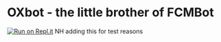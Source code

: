 # OXbot - the little brother of FCMBot
[![Run on Repl.it](https://repl.it/badge/github/petecog/OXbot)](https://repl.it/github/petecog/OXbot)
NH adding this for test reasons